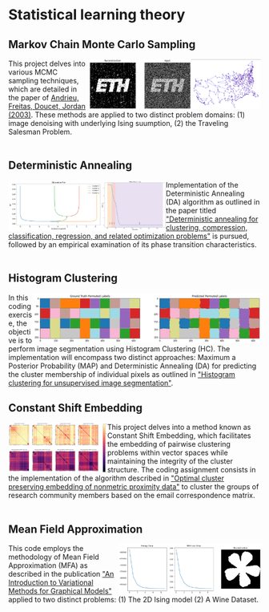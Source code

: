 # Statistical learning theory
## Markov Chain Monte Carlo Sampling
<img align="right" height="100" src="https://github.com/majkevh/eth-stats-learning-fs23/blob/main/img/tsp.png"></img>
<img align="right" height="100" src="https://github.com/majkevh/eth-stats-learning-fs23/blob/main/img/mcmc.png"></img>
This project delves into various MCMC sampling techniques, which are detailed in the paper of [Andrieu, Freitas, Doucet, Jordan (2003)](https://www.cs.princeton.edu/courses/archive/spr06/cos598C/papers/AndrieuFreitasDoucetJordan2003.pdf). These methods are applied to two distinct problem domains: (1) image denoising with  underlying Ising suumption,  (2) the Traveling Salesman Problem.
<br/><br/>
## Deterministic Annealing
<img align="left" height="100" src="https://github.com/majkevh/eth-stats-learning-fs23/blob/main/img/bif.png"></img>
<img align="left" height="100" src="https://github.com/majkevh/eth-stats-learning-fs23/blob/main/img/diag.png"></img>
Implementation  of the Deterministic Annealing (DA) algorithm as outlined in the paper titled ["Deterministic annealing for clustering, compression, classification, regression, and related optimization problems"](https://ieeexplore.ieee.org/document/726788) is pursued, followed by an empirical examination of its phase transition characteristics.
<br/><br/>
## Histogram Clustering
<img align="right" height="100" src="https://github.com/majkevh/eth-stats-learning-fs23/blob/main/img/color.png"></img>
In this coding exercise, the objective is to perform image segmentation using Histogram Clustering (HC). The implementation will encompass two distinct approaches: Maximum a Posterior Probability (MAP) and Deterministic Annealing (DA) for predicting the cluster membership of individual pixels as outlined in ["Histogram clustering for unsupervised image segmentation"](http://ieeexplore.ieee.org/document/784981).
## Constant Shift Embedding
<img align="left" height="100" src="https://github.com/majkevh/eth-stats-learning-fs23/blob/main/img/cse.png"></img>
This project delves into a method known as Constant Shift Embedding, which facilitates the embedding of pairwise clustering problems within vector spaces while maintaining the integrity of the cluster structure. The coding assignment consists in the implementation of the algorithm described in ["Optimal cluster preserving embedding of nonmetric proximity data"](https://ieeexplore.ieee.org/document/1251147) to cluster the groups of research community members based on the email correspondence matrix.
<br/><br/>
## Mean Field Approximation
<img align="right" height="100" src="https://github.com/majkevh/eth-stats-learning-fs23/blob/main/img/mfa.png"></img>
This code employs the methodology of Mean Field Approximation (MFA) as described in the publication ["An Introduction to Variational Methods for Graphical Models"](https://people.eecs.berkeley.edu/~jordan/papers/variational-intro.pdf) applied to two distinct problems: (1) The 2D Ising model (2) A Wine Dataset.